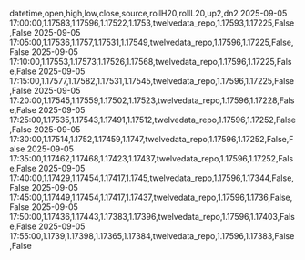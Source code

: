 datetime,open,high,low,close,source,rollH20,rollL20,up2,dn2
2025-09-05 17:00:00,1.17583,1.17596,1.17522,1.1753,twelvedata_repo,1.17593,1.17225,False,False
2025-09-05 17:05:00,1.17536,1.1757,1.17531,1.17549,twelvedata_repo,1.17596,1.17225,False,False
2025-09-05 17:10:00,1.17553,1.17573,1.17526,1.17568,twelvedata_repo,1.17596,1.17225,False,False
2025-09-05 17:15:00,1.17577,1.17582,1.17531,1.17545,twelvedata_repo,1.17596,1.17225,False,False
2025-09-05 17:20:00,1.17545,1.17559,1.17502,1.17523,twelvedata_repo,1.17596,1.17228,False,False
2025-09-05 17:25:00,1.17535,1.17543,1.17491,1.17512,twelvedata_repo,1.17596,1.17252,False,False
2025-09-05 17:30:00,1.17514,1.1752,1.17459,1.1747,twelvedata_repo,1.17596,1.17252,False,False
2025-09-05 17:35:00,1.17462,1.17468,1.17423,1.17437,twelvedata_repo,1.17596,1.17252,False,False
2025-09-05 17:40:00,1.17429,1.17454,1.17417,1.1745,twelvedata_repo,1.17596,1.17344,False,False
2025-09-05 17:45:00,1.17449,1.17454,1.17417,1.17437,twelvedata_repo,1.17596,1.1736,False,False
2025-09-05 17:50:00,1.17436,1.17443,1.17383,1.17396,twelvedata_repo,1.17596,1.17403,False,False
2025-09-05 17:55:00,1.1739,1.17398,1.17365,1.17384,twelvedata_repo,1.17596,1.17383,False,False
